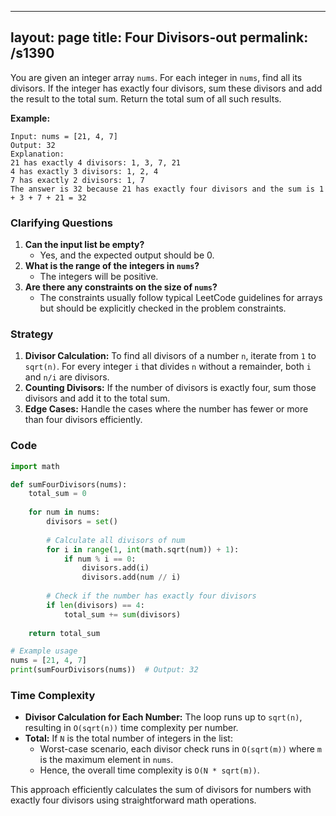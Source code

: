 
---
layout: page
title:  Four Divisors-out
permalink: /s1390
---

You are given an integer array `nums`. For each integer in `nums`, find all its divisors. If the integer has exactly four divisors, sum these divisors and add the result to the total sum. Return the total sum of all such results.

**Example:**

```
Input: nums = [21, 4, 7]
Output: 32
Explanation:
21 has exactly 4 divisors: 1, 3, 7, 21
4 has exactly 3 divisors: 1, 2, 4
7 has exactly 2 divisors: 1, 7
The answer is 32 because 21 has exactly four divisors and the sum is 1 + 3 + 7 + 21 = 32
```

### Clarifying Questions

1. **Can the input list be empty?**
   - Yes, and the expected output should be 0.
2. **What is the range of the integers in `nums`?**
   - The integers will be positive.
3. **Are there any constraints on the size of `nums`?**
   - The constraints usually follow typical LeetCode guidelines for arrays but should be explicitly checked in the problem constraints.

### Strategy

1. **Divisor Calculation:** To find all divisors of a number `n`, iterate from `1` to `sqrt(n)`. For every integer `i` that divides `n` without a remainder, both `i` and `n/i` are divisors.
2. **Counting Divisors:** If the number of divisors is exactly four, sum those divisors and add it to the total sum.
3. **Edge Cases:** Handle the cases where the number has fewer or more than four divisors efficiently.

### Code

```python
import math

def sumFourDivisors(nums):
    total_sum = 0
    
    for num in nums:
        divisors = set()
        
        # Calculate all divisors of num
        for i in range(1, int(math.sqrt(num)) + 1):
            if num % i == 0:
                divisors.add(i)
                divisors.add(num // i)
        
        # Check if the number has exactly four divisors
        if len(divisors) == 4:
            total_sum += sum(divisors)
    
    return total_sum

# Example usage
nums = [21, 4, 7]
print(sumFourDivisors(nums))  # Output: 32
```

### Time Complexity

- **Divisor Calculation for Each Number:** The loop runs up to `sqrt(n)`, resulting in `O(sqrt(n))` time complexity per number.
- **Total:** If `N` is the total number of integers in the list:
  - Worst-case scenario, each divisor check runs in `O(sqrt(m))` where `m` is the maximum element in `nums`.
  - Hence, the overall time complexity is `O(N * sqrt(m))`.

This approach efficiently calculates the sum of divisors for numbers with exactly four divisors using straightforward math operations.